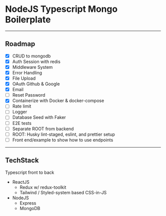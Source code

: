 # NodeJS Typescript Mongo Boilerplate

---

## Roadmap

- [x] CRUD to mongodb
- [x] Auth Session with redis
- [x] Middleware System
- [x] Error Handling
- [x] File Upload
- [x] OAuth Github & Google
- [x] Email
- [ ] Reset Password
- [x] Containerize with Docker & docker-compose
- [ ] Rate limit
- [ ] Logger
- [ ] Database Seed with Faker
- [ ] E2E tests
- [ ] Separate ROOT from backend
- [ ] ROOT: Husky lint-staged, eslint, and prettier setup
- [ ] Front end/example to show how to use endpoints

---

## TechStack

Typescript front to back

- ReactJS
  - Redux w/ redux-toolkit
  - Tailwind / Styled-system based CSS-in-JS
- NodeJS
  - Express
  - MongoDB
